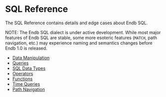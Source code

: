# SQL Reference

The SQL Reference contains details and edge cases about Endb SQL.

NOTE: The Endb SQL dialect is under active development.
While most major features of Endb SQL are stable, some more esoteric
features (`MATCH`, path navigation, etc.) may experience naming and
semantics changes before Endb 1.0 is released.

- [Data Manipulation](data_manipulation.md)
- [Queries](queries.md)
- [SQL Data Types](data_types.md)
- [Operators](operators.md)
- [Functions](functions.md)
- [Time Queries](time_queries.md)
- [Path Navigation](path_navigation.md)
